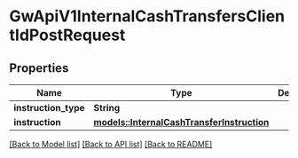 # GwApiV1InternalCashTransfersClientIdPostRequest

## Properties

Name | Type | Description | Notes
------------ | ------------- | ------------- | -------------
**instruction_type** | **String** |  | 
**instruction** | [**models::InternalCashTransferInstruction**](InternalCashTransferInstruction.md) |  | 

[[Back to Model list]](../README.md#documentation-for-models) [[Back to API list]](../README.md#documentation-for-api-endpoints) [[Back to README]](../README.md)


